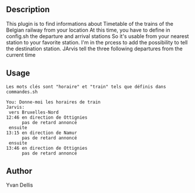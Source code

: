 <!---
IMPORTANT
=========
This README.md is displayed in the WebStore as well as within Jarvis app
Please do not change the structure of this file
Fill-in Description, Usage & Author sections
Make sure to rename the [en] folder into the language code your plugin is written in (ex: fr, es, de, it...)
For multi-language plugin:
- clone the language directory and translate commands/functions.sh
- optionally write the Description / Usage sections in several languages
-->
## Description
This plugin is to find informations about Timetable of the trains of the Belgian railway from your location 
At this time, you have to define in config.sh the departure and arrival stations
So it's usable from your nearest station to your favorite station.
I'm in the prcess to add the possibility to tell the destination station. 
JArvis tell the three following departures from the current time


## Usage
```
Les mots clés sont "horaire" et "train" tels que définis dans commandes.sh

You: Donne-moi les horaires de train
Jarvis: 
 vers Bruxelles-Nord 
12:46 en direction de Ottignies
      pas de retard annoncé
 ensuite 
13:15 en direction de Namur
      pas de retard annoncé
 ensuite 
13:46 en direction de Ottignies
      pas de retard annoncé
```


## Author
Yvan Dellis
